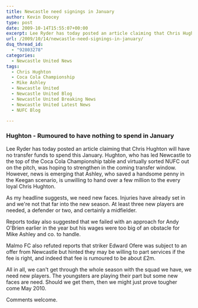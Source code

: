 ```yaml
---
title: Newcastle need signings in January
author: Kevin Doocey
type: post
date: 2009-10-14T15:55:07+00:00
excerpt: Lee Ryder has today posted an article claiming that Chris Hughton will have no transfer..
url: /2009/10/14/newcastle-need-signings-in-january/
dsq_thread_id:
  - "92803278"
categories:
  - Newcastle United News
tags:
  - Chris Hughton
  - Coca Cola Championship
  - Mike Ashley
  - Newcastle United
  - Newcastle United Blog
  - Newcastle United Breaking News
  - Newcastle United Latest News
  - NUFC Blog

---
```

### Hughton - Rumoured to have nothing to spend in January

Lee Ryder has today posted an article claiming that Chris Hughton will have no transfer funds to spend this January. Hughton, who has led Newcastle to the top of the Coca Cola Championship table and virtually sorted NUFC out on the pitch, was hoping to strengthen in the coming transfer window. However, news is emerging that Ashley, who saved a handsome penny in the  Keegan scenario, is unwilling to hand over a few million to the every loyal Chris Hughton.

As my headline suggests, we need new faces. Injuries have already set in and we're not that far into the new season. At least three new players are needed, a defender or two, and certainly a midfielder.

Reports today also suggested that we failed with an approach for Andy O'Brien earlier in the year but his wages were too big of an obstacle for Mike Ashley and co. to handle.

Malmo FC also refuted reports that striker Edward Ofere was subject to an offer from Newcastle but hinted they may be willing to part services if the fee is right, and indeed that fee is rumoured to be about £2m.

All in all, we can't get through the whole season with the squad we have, we need new players. The youngsters are playing their part but some new faces are need. Should we get them, then we might just prove tougher come May 2010.

Comments welcome.
